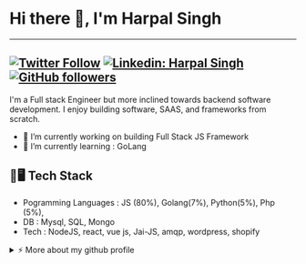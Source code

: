 # Hi there 👋, I'm Harpal Singh


---
[![Twitter Follow](https://img.shields.io/twitter/follow/hsk11dev?label=Follow)](https://twitter.com/intent/follow?screen_name=hsk11dev)
[![Linkedin: Harpal Singh](https://img.shields.io/badge/-hsk11-blue?style=flat-square&logo=Linkedin&logoColor=white&link=https://www.linkedin.com/in/hsk11)](https://www.linkedin.com/in/hsk11/)
[![GitHub followers](https://img.shields.io/github/followers/hsk11?label=Follow&style=social)](https://github.com/hsk11)
---

I'm a Full stack Engineer but more inclined towards backend software development. I enjoy building software,  SAAS, and frameworks from scratch.  

- 🔭 I’m currently working on building Full Stack JS Framework
- 🌱 I’m currently learning : GoLang

## :electric_plug::desktop_computer: Tech Stack
- Pogramming Languages : JS (80%), Golang(7%), Python(5%), Php (5%), 
- DB : Mysql, SQL, Mongo
- Tech : NodeJS, react, vue js, Jai-JS, amqp, wordpress, shopify


<details>
<summary>⚡️ More about my github profile</summary>
<br />

![Top Langs](https://github-readme-stats.vercel.app/api/top-langs/?username=hsk11&layout=compact&hide=css,html)

![Harpal Singh's github stats](https://github-readme-stats.vercel.app/api?username=hsk11&count_private=true&show_icons=true&theme=onedark)

</details>

<!--
**hsk11/hsk11** is a ✨ _special_ ✨ repository because its `README.md` (this file) appears on your GitHub profile.

Here are some ideas to get you started:

- 🔭 I’m currently working on ...
- 🌱 I’m currently learning ...
- 👯 I’m looking to collaborate on ...
- 🤔 I’m looking for help with ...
- 💬 Ask me about ...
- 📫 How to reach me: ...
- 😄 Pronouns: ...
- ⚡ Fun fact: ...
-->

